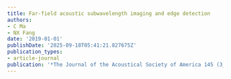 ```yaml
---
title: Far-field acoustic subwavelength imaging and edge detection
authors:
- C Ma
- NX Fang
date: '2019-01-01'
publishDate: '2025-09-18T05:41:21.827675Z'
publication_types:
- article-journal
publication: '*The Journal of the Acoustical Society of America 145 (3_Supplement)*'
---
```

